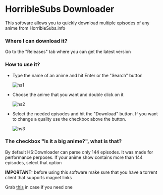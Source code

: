 # HorribleSubs Downloader

This software allows you to quickly download multiple episodes of any anime from HorribleSubs.info

### Where I can download it?

Go to the "Releases" tab where you can get the latest version

### How to use it?

* Type the name of an anime and hit Enter or the "Search" button

    ![hs1](https://user-images.githubusercontent.com/12825777/43022809-aa76eed2-8c92-11e8-8429-aa75df5bd8b4.png)

* Choose the anime that you want and double click on it

    ![hs2](https://user-images.githubusercontent.com/12825777/43022810-aa9ec632-8c92-11e8-8e31-b256896b7457.png)

* Select the needed episodes and hit the "Download" button. If you want to change a quality use the checkbox above the button.

    ![hs3](https://user-images.githubusercontent.com/12825777/43022811-aac5ca2a-8c92-11e8-8920-424fb7fa9cf9.png)

### The checkbox "Is it a big anime?", what is that?

By default HS:Downloader can parse only 144 episodes. It was made for performance perposes.
If your anime show contains more than 144 episodes, select that option 

**IMPORTANT:** before using this software make sure that you have a torrent client that supports magnet links

Grab [this](https://www.qbittorrent.org/download.php) in case if you need one